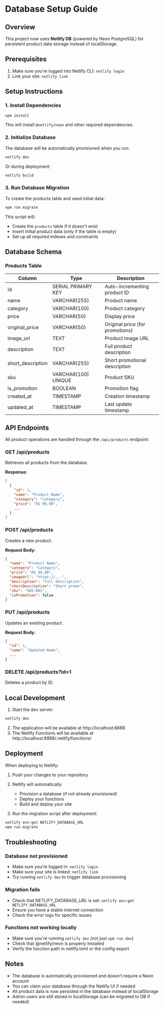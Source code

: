 # Database Setup Guide

## Overview

This project now uses **Netlify DB** (powered by Neon PostgreSQL) for persistent product data storage instead of localStorage.

## Prerequisites

1. Make sure you're logged into Netlify CLI: `netlify login`
2. Link your site: `netlify link`

## Setup Instructions

### 1. Install Dependencies

```bash
npm install
```

This will install `@netlify/neon` and other required dependencies.

### 2. Initialize Database

The database will be automatically provisioned when you run:

```bash
netlify dev
```

Or during deployment:

```bash
netlify build
```

### 3. Run Database Migration

To create the products table and seed initial data:

```bash
npm run migrate
```

This script will:
- Create the `products` table if it doesn't exist
- Insert initial product data (only if the table is empty)
- Set up all required indexes and constraints

## Database Schema

### Products Table

| Column | Type | Description |
|--------|------|-------------|
| id | SERIAL PRIMARY KEY | Auto-incrementing product ID |
| name | VARCHAR(255) | Product name |
| category | VARCHAR(100) | Product category |
| price | VARCHAR(50) | Display price |
| original_price | VARCHAR(50) | Original price (for promotions) |
| image_url | TEXT | Product image URL |
| description | TEXT | Full product description |
| short_description | VARCHAR(255) | Short promotional description |
| sku | VARCHAR(100) UNIQUE | Product SKU |
| is_promotion | BOOLEAN | Promotion flag |
| created_at | TIMESTAMP | Creation timestamp |
| updated_at | TIMESTAMP | Last update timestamp |

## API Endpoints

All product operations are handled through the `/api/products` endpoint:

### GET /api/products
Retrieves all products from the database.

**Response:**
```json
[
  {
    "id": 1,
    "name": "Product Name",
    "category": "Category",
    "price": "R$ 99,90",
    ...
  }
]
```

### POST /api/products
Creates a new product.

**Request Body:**
```json
{
  "name": "Product Name",
  "category": "Category",
  "price": "R$ 99,90",
  "imageUrl": "https://...",
  "description": "Full description",
  "shortDescription": "Short promo",
  "sku": "SKU-001",
  "isPromotion": false
}
```

### PUT /api/products
Updates an existing product.

**Request Body:**
```json
{
  "id": 1,
  "name": "Updated Name",
  ...
}
```

### DELETE /api/products?id=1
Deletes a product by ID.

## Local Development

1. Start the dev server:
```bash
netlify dev
```

2. The application will be available at http://localhost:8888
3. The Netlify Functions will be available at http://localhost:8888/.netlify/functions/

## Deployment

When deploying to Netlify:

1. Push your changes to your repository
2. Netlify will automatically:
   - Provision a database (if not already provisioned)
   - Deploy your functions
   - Build and deploy your site

3. Run the migration script after deployment:
```bash
netlify env:get NETLIFY_DATABASE_URL
npm run migrate
```

## Troubleshooting

### Database not provisioned
- Make sure you're logged in: `netlify login`
- Make sure your site is linked: `netlify link`
- Try running `netlify dev` to trigger database provisioning

### Migration fails
- Check that NETLIFY_DATABASE_URL is set: `netlify env:get NETLIFY_DATABASE_URL`
- Ensure you have a stable internet connection
- Check the error logs for specific issues

### Functions not working locally
- Make sure you're running `netlify dev` (not just `npm run dev`)
- Check that @netlify/neon is properly installed
- Verify the function path in netlify.toml or the config export

## Notes

- The database is automatically provisioned and doesn't require a Neon account
- You can claim your database through the Netlify UI if needed
- All product data is now persisted in the database instead of localStorage
- Admin users are still stored in localStorage (can be migrated to DB if needed)
